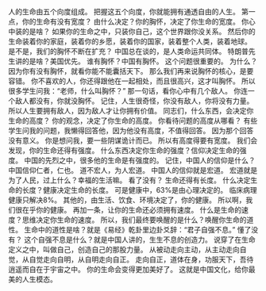 人的生命由五个向度组成。
把握这五个向度，你就能拥有通透自由的人生。
第一点，你的生命有没有宽度？
由什么决定？你的胸怀，决定了你生命的宽度。
你心中装的是啥？
如果你的生命之中，只装你自己，这个世界跟你没关系。
然后你的生命装着你的家庭，装着你的乡愿，装着你的国家，装着整个人类，装着地球。
是不是，我们的胸怀不断在扩充？
中国总在谈的，是人类命运共同体。
特朗普先生讲的是啥？美国优先。
谁有胸怀？中国有胸怀。
这个问题很重要的。
为什么？因为你有没有胸怀，就看你能不能囊括天下。
那么我们再来说胸怀的核心，是要容错。
你不喜欢的人，你还得跟他在一起相处，而且很高兴，这才叫胸怀。
所以很多学生问我：“老师，什么叫胸怀？”
那一句话，看你心中有几个敌人。
你连一个敌人都没有，你就没胸怀。
记住，人生很奇怪，你没有敌人，你将没有力量。
所以人生要拥有敌人，因为敌人才让你拥有价值。
同志们，什么东西，会决定你生命的高度？
你的观念，决定了你生命的高度。
你看待问题的高度从哪看？
有些学生问我的问题，我懒得回答他，因为他没有高度，不值得回答。
因为那个回答没有意义。
你是想问我，要一些阴谋诡计而已。
所以有高度得要有宽度。
我们会发现，你的生命还得有强度。
什么东西决定你生命的强度？信仰决定生命的强度。
中国的先烈之中，很多他的生命是有强度的。
记住，中国人的信仰是什么？
中国信仰仁者，仁也。
道不宏人，为人宏道。
中国人的信仰就是宏道。
宏道就是为了人民，过上什么？幸福的生活嘛。
看了没有？
生命还得有长度。
什么决定生命的长度？健康决定生命的长度。
可是健康中，63%是由心理决定的。
临床病理健康只解决8%。
其他的，由生活、饮食、环境决定了，你的健康。
所以啊，我们很在乎你的健康。
再加一条，让你的生命还必须拥有速度。
什么是生命的速度？思维决定你生命的速度。
所以，我们最终要唤醒的是什么？唤醒你生命的道性。
生命中的道性是啥？就是《易经》乾卦里边卦爻辞：“君子自强不息。”
懂了没有？
这个自强不息是什么？就是中国人讲的，生生不息的创造力。
说穿了在生命定义之中，叫做自己，创造自己的那股力量。
从被动走向主动，从主动走向自觉，从自觉走向自明，从自明走向自正。
走向自正，道体在身，功服天下，吾待逍遥而自在于宇宙之中。
你的生命会变得更加美好了。
这就是中国文化，给你最美的人生模态。